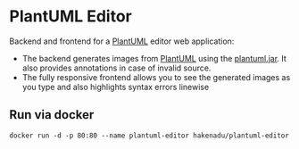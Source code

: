 # PlantUML Editor
Backend and frontend for a [PlantUML](https://plantuml.com/de/) editor web application:
* The backend generates images from [PlantUML](https://plantuml.com/de/) using the [plantuml.jar](https://github.com/plantuml/plantuml). It also provides annotations in case of invalid source.
* The fully responsive frontend allows you to see the generated images as you type and also highlights syntax errors linewise

## Run via docker
```shell
docker run -d -p 80:80 --name plantuml-editor hakenadu/plantuml-editor
```
